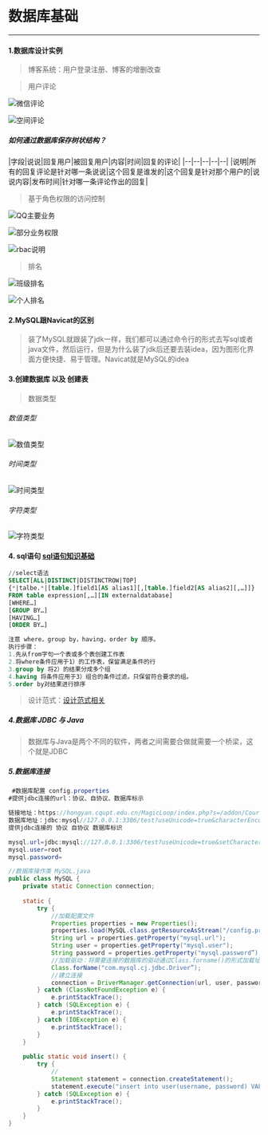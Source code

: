 # 数据库基础

------

#### 1.数据库设计实例

>  博客系统：用户登录注册、博客的增删改查

> 用户评论

![微信评论][1]

![空间评论][2]

##### 如何通过数据库保存树状结构？

|字段|说说|回复用户|被回复用户|内容|时间|回复的评论|
|--|--|--|--|--|
|说明|所有的回复评论是针对哪一条说说|这个回复是谁发的|这个回复是针对那个用户的|说说内容|发布时间|针对哪一条评论作出的回复|

> 基于角色权限的访问控制

![QQ主要业务][3]

![部分业务权限][4]

![rbac说明][5]

> 排名

![班级排名][6]

![个人排名][7]

#### 2.MySQL跟Navicat的区别

> 装了MySQL就跟装了jdk一样，我们都可以通过命令行的形式去写sql或者java文件，然后运行，但是为什么装了jdk后还要去装idea，因为图形化界面方便快捷、易于管理。Navicat就是MySQL的idea

#### 3.创建数据库 以及 创建表

> 数据类型

###### 数值类型

![数值类型][8]

###### 时间类型

![时间类型][9]

###### 字符类型

![字符类型][10]

#### 4. sql语句 [sql语句知识基础][12]

```sql
//select语法
SELECT[ALL|DISTINCT|DISTINCTROW|TOP] 
{*|talbe.*|[table.]field1[AS alias1][,[table.]field2[AS alias2][,…]]} 
FROM table expression[,…][IN externaldatabase] 
[WHERE…] 
[GROUP BY…] 
[HAVING…] 
[ORDER BY…]

注意 where，group by，having，order by 顺序。
执行步骤：
1.先从from字句一个表或多个表创建工作表
2.将where条件应用于1）的工作表，保留满足条件的行
3.group by 将2）的结果分成多个组
4.having 将条件应用于3）组合的条件过滤，只保留符合要求的组。
5.order by对结果进行排序
```

> 设计范式：[设计范式相关][11]

##### 4.数据库 JDBC 与 Java
> 数据库与Java是两个不同的软件，两者之间需要合做就需要一个桥梁，这个就是JDBC

##### 5.数据库连接
 
```java
 #数据库配置 config.properties
#提供jdbc连接的url：协议、自协议、数据库标示

链接地址：https://hongyan.cqupt.edu.cn/MagicLoop/index.php?s=/addon/CourseTable/CourseTable/index&openid=ouRCyjndQXTkjgtAuzUG4F3MZNa8
数据库地址：jdbc:mysql//127.0.0.1:3306/test?useUnicode=true&characterEncoding=UTF-8&useTimezone=true&serverTimezone=PRC
提供jdbc连接的 协议 自协议 数据库标识

mysql.url=jdbc:mysql://127.0.0.1:3306/test?useUnicode=true&setCharacterEncoding=UTF-8&useTimezone=true&serverTimezone=PRC
mysql.user=root
mysql.password=

//数据库操作类 MySQL.java
public class MySQL {
    private static Connection connection;
   
    static {
        try {
            //加载配置文件
            Properties properties = new Properties();
            properties.load(MySQL.class.getResourceAsStream("/config.properties"));
            String url = properties.getProperty("mysql.url");
            String user = properties.getProperty("mysql.user");
            String password = properties.getProperty("mysql.password”);
            //加载驱动：将需要连接的数据库的驱动通过Class.forname()的形式加载址jvm中
            Class.forName("com.mysql.cj.jdbc.Driver”);
            //建立连接
            connection = DriverManager.getConnection(url, user, password);
        } catch (ClassNotFoundException e) {
            e.printStackTrace();
        } catch (SQLException e) {
            e.printStackTrace();
        } catch (IOException e) {
            e.printStackTrace();
        }
    }
   
    public static void insert() {
        try {
            //
            Statement statement = connection.createStatement();
            statement.execute("insert into user(username, password) VALUES ('jiangtianxing', 'sdfjsdkfjskfjksd')");
        } catch (SQLException e) {
            e.printStackTrace();
        }
    }
}
```


  [1]: ../image/chat1.png
  [2]: ../image/chat2.png
  [3]: ../image/role1.png
  [4]: ../image/role2.png
  [5]: ../image/role3.png
  [6]: ../image/class-rank.png
  [7]: ../image/person-rank.png
  [8]: ../image/number.png
  [9]: ../image/time.png
  [10]: ../image/string.png      
  [11]: https://www.zhihu.com/question/24696366
  [12]: ../back_demo/tree/sql.html